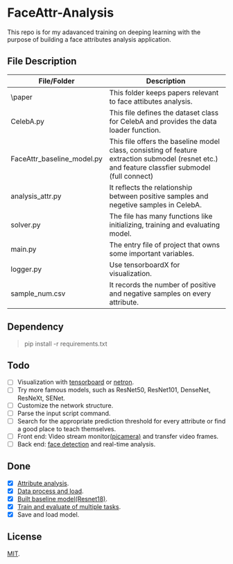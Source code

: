 # FaceAttr-Analysis
This repo is for my adavanced training on deeping learning with the purpose of building a face attributes analysis application.

## File Description

| File/Folder | Description |
| ----------- | ----------- |
| \paper | This folder keeps papers relevant to face attibutes analysis.|
| CelebA.py | This file defines the dataset class for CelebA and provides the data loader function. |
| FaceAttr_baseline_model.py | This file offers the baseline model class, consisting of feature extraction submodel (resnet etc.) and feature classfier submodel (full connect)|
|analysis_attr.py | It reflects the relationship between positive samples and negetive samples in CelebA.|
|solver.py|The file has many functions like initializing, training and evaluating model.|
|main.py| The entry file of project that owns some important variables.|
| logger.py | Use tensorboardX for visualization. |
| sample_num.csv | It records the number of positive and negative samples on every attribute.|

## Dependency
> pip install -r requirements.txt 

## Todo
- [ ] Visualization with [tensorboard](https://github.com/lanpa/tensorboardX) or [netron](https://github.com/lutzroeder/netron). 
- [ ] Try more famous models, such as ResNet50, ResNet101, DenseNet, ResNeXt, SENet.
- [ ] Customize the network structure.
- [ ] Parse the input script command. 
- [ ] Search for the appropriate prediction threshold for every attribute or find a good place to teach themselves.
- [ ] Front end: Video stream monitor[(picamera)](https://github.com/waveform80/picamera) and transfer video frames.
- [ ] Back end: [face detection](https://github.com/ageitgey/face_recognition) and real-time analysis. 

## Done
- [x] [Attribute analysis](https://github.com/JoshuaQYH/FaceAttr-Analysis/blob/master/analysis_attr.py).
- [x] [Data process and load](https://github.com/JoshuaQYH/FaceAttr-Analysis/blob/master/CelebA.py).
- [x] [Built baseline model(Resnet18)](https://github.com/JoshuaQYH/FaceAttr-Analysis/blob/master/FaceAttr_baseline_model.py).
- [x] [Train and evaluate of multiple tasks](https://github.com/JoshuaQYH/FaceAttr-Analysis/blob/master/solver.py). 
- [x] Save and load model.

## License
[MIT](https://github.com/JoshuaQYH/FaceAttr-Analysis/blob/master/LICENSE).
